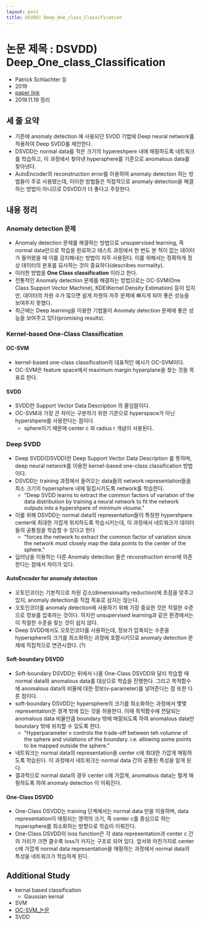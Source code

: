 ```yaml
---
layout: post
title: DSVDD) Deep_One_class_Classification
---
```


# 논문 제목 : DSVDD) Deep_One_class_Classification

- Patrick Schlachter 등
- 2019
- [paper link](<https://arxiv.org/abs/1902.01194>)
- 2019.11.19 정리

## 세 줄 요약

- 기존에 anomaly detection 에 사용되던 SVDD 기법에 Deep neural network를 적용하여 Deep SVDD를 제안한다.
- DSVDD는 normal data를 작은 크기의 hypereshpere 내에 매핑하도록 네트워크를 학습하고, 이 과정에서 찾아낸 hypersphere를 기준으로 anomalous data를 찾아낸다.
- AutoEncoder의 reconstruction error를 이용하여 anomaly detection 하는 방법들이 주로 사용됐는데, 이러한 방법들은 직접적으로 anomaly detection을 해결하는 방법이 아니므로 DSVDD가 더 좋다고 주장한다.

## 내용 정리

### Anomaly detection 문제

- Anomaly detection 문제를 해결하는 방법으로 unsupervised learning, 즉 normal data만으로 학습을 완료하고 테스트 과정에서 한 번도 본 적이 없는 데이터가 들어왔을 때 이를 감지해내는 방법이 자주 사용된다. 이를 위해서는 정확하게 정상 데이터의 분포를 묘사하는 것이 중요하다(describes normality).
- 이러한 방법을 **One Class classification** 이라고 한다.
- 전통적인 Anomaly detection 문제를 해결하는 방법으로는 OC-SVM(One Class Support Vector Machine), KDE(Kernel Density Estimation) 등이 있지만, 데이터의 차원 수가 많으면 쉽게 차원의 저주 문제에 빠지게 되어 좋은 성능을 보여주지 못했다.
- 최근에는 Deep learning을 이용한 기법들이 Anomaly detection 문제에 좋은 성능을 보여주고 있다(promising results).

### Kernel-based One-Class Classification

#### OC-SVM

- kernel-based one-class classification의 대표적인 예시가 OC-SVM이다.
- OC-SVM은 feature space에서 maximum margin hyperplane을 찾는 것을 목표로 한다.

#### SVDD

- SVDD란 Support Vector Data Description 의 줄임말이다.
- OC-SVM과 가장 큰 차이는 구분하기 위한 기준으로 hyperspace가 아닌 hypershpere를 사용한다는 점이다.
  - sphere이기 때문에 center c 와 radius r 개념이 사용된다.

### Deep SVDD

- Deep SVDD(DSVDD)란 Deep Support Vector Data Description 를 뜻하며, deep neural network를 이용한 kernel-based one-class classification 방법이다.
- DSVDD는 training 과정에서 들어오는 data들의 network representation들을 최소 크기의 hypersphere 내에 밀집시키도록 network를 학습한다.
  - "Deep SVDD learns to extract the common factors of variation of the data distribution by training a neural network to fit the network outputs into a hypershpere of minimum vloume."
- 이를 위해 DSVDD는 normal data의 representation들이 특정한 hypershpere center에 최대한 가깝게 위치하도록 학습시키는데, 이 과정에서 네트워크가 데이터들의 공통점을 학습할 수 있다고 한다
  - "forces the network to extract the common factor of variation since the network must closely map the data points to the center of the sphere."
- 딥러닝을 이용하는 다른 Anomaly detection 들은 reconstruction error에 의존한다는 점에서 차이가 있다.

#### AutoEncoder for anomaly detection

- 오토인코더는 기본적으로 차원 감소(dimensionality reduction)에 초점을 맞추고 있지, anomaly detection을 직접 목표로 삼지는 않는다.
- 오토인코더를 anomaly detection에 사용하기 위해 가장 중요한 것은 적절한 수준으로 정보를 압축하는 것이다. 하지만 unsupervised learning과 같은 환경에서는 이 적절한 수준을 찾는 것이 쉽지 않다.
- Deep SVDD에서도 오토인코더를 사용하는데, 정보가 압축되는 수준을 hypersphere의 크기를 최소화하는 과정에 포함시키므로 anomaly detection 문제에 직접적으로 연관시켰다. (?)

#### Soft-boundary DSVDD

- Soft-boundary DSVDD는 뒤에서 나올 One-Class DSVDD와 달리 학습할 때 normal data와 anomalous data를 대상으로 학습을 진행한다. 그리고 목적함수에 anomalous data의 비율에 대한 정보(v-parameter)를 넣어준다는 점 또한 다른 점이다.
- soft-boundary DSVDD는 hypersphere의 크기를 최소화하는 과정에서 몇몇 representation은 경계 밖에 있는 것을 허용한다. 이때 목적함수에 전달되는 anomalous data 비율만큼 boundary 밖에 매핑되도록 하여 anomalous data만 boundary 밖에 위치할 수 있도록 한다.
  - "Hyperparameter v controls the trade-off between teh volumne of the sphere and violations of the boundary. i.e. allowing some points to be mapped outside the sphere."
- 네트워크는 normal data의 representation을 center c에 최대한 가깝게 매핑하도록 학습된다. 이 과정에서 네트워크는 normal data 간의 공통된 특성을 알게 된다.
- 결과적으로 normal data의 경우 center c에 가깝게, anomalous data는 멀게 매핑하도록 하여 anomaly detection 이 이뤄진다.

#### One-Class DSVDD

- One-Class DSVDD는 training 단계에서는 normal data 만을 이용하며, data representation이 매핑되는 영역의 크기, 즉 center c를 중심으로 하는 hypersphere를 최소화하는 방향으로 학습이 이뤄진다.
- One-Class DSVDD의 loss function은 각 data representation과 center c 간의 거리가 크면 클수록 loss가 커지는 구조로 되어 있다. 앞서와 마찬가지로 center c에 가깝게 normal data representation을 매핑하는 과정에서 normal data의 특성을 네트워크가 학습하게 된다.

## Additional Study

- kernal based classification
  - Gaussian kernal
- SVM
- [OC-SVM_논문](<http://users.cecs.anu.edu.au/~williams/papers/P132.pdf>)
- SVDD
